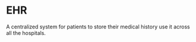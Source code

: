 # EHR
A centralized system for patients to store their medical history use it across all the hospitals.
